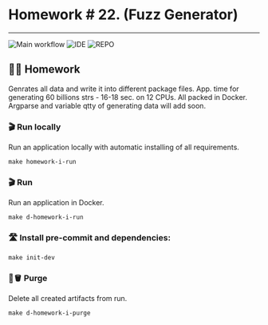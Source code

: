 # Homework # 22. (Fuzz Generator)

---
![Main workflow](https://github.com/hillel-i-python-pro-i-2022-08-26/homework_21__AsyncCrawler__V.Marakhovskyi/actions/workflows/main-workflow.yml/badge.svg?branch=crawler)
![IDE](https://img.shields.io/badge/PyCharm-000000.svg?&style=for-the-badge&logo=PyCharm&logoColor=white)
![REPO](https://img.shields.io/badge/GitHub-100000?style=for-the-badge&logo=github&logoColor=white)
## 👨‍💻 Homework

Genrates all data and write it into different package files. App. time for generating 60 billions strs - 16-18 sec. on 12 CPUs. 
All packed in Docker.
Argparse and variable qtty of generating data will add soon.

### 🎬 Run locally

Run an application locally with automatic installing of all requirements.

```shell
make homework-i-run
```


### 🎬 Run

Run an application in Docker.

```shell
make d-homework-i-run
```

### 🛣️ Install pre-commit and dependencies:
```shell
make init-dev
```


### 🧽🪣 Purge

Delete all created artifacts from run.

```shell
make d-homework-i-purge
```
